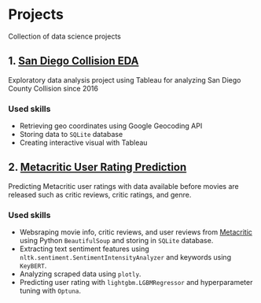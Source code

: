 # Projects
Collection of data science projects

## 1. [San Diego Collision EDA](https://github.com/bbeat2782/Projects/tree/main/san_diego_collision_eda)
Exploratory data analysis project using Tableau for analyzing San Diego County Collision since 2016

### Used skills
- Retrieving geo coordinates using Google Geocoding API
- Storing data to `SQLite` database
- Creating interactive visual with Tableau

## 2. [Metacritic User Rating Prediction](https://github.com/bbeat2782/Projects/tree/main/rating_pred)
Predicting Metacritic user ratings with data available before movies are released such as critic reviews, critic ratings, and genre.

### Used skills
- Websraping movie info, critic reviews, and user reviews from [Metacritic](https://www.metacritic.com/movie) using Python `BeautifulSoup` and storing in `SQLite` database.
- Extracting text sentiment features using `nltk.sentiment.SentimentIntensityAnalyzer` and keywords using `KeyBERT`.
- Analyzing scraped data using `plotly`.
- Predicting user rating with `lightgbm.LGBMRegressor` and hyperparameter tuning with `Optuna`.
